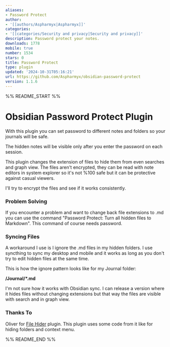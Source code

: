 ```yaml
---
aliases:
- Password Protect
author:
- '[[authors/Aspharmyx|Aspharmyx]]'
categories:
- '[[categories/Security and privacy|Security and privacy]]'
description: Password protect your notes.
downloads: 1778
mobile: true
number: 1534
stars: 0
title: Password Protect
type: plugin
updated: '2024-10-31T05:16:21'
url: https://github.com/Aspharmyx/obsidian-password-protect
version: 1.1.6
---
```


%% README_START %%

# Obsidian Password Protect Plugin

With this plugin you can set password to different notes and folders so your journals will be safe.

The hidden notes will be visible only after you enter the password on each session.

This plugin changes the extension of files to hide them from even searches and graph view. The files aren't encrypted, they can be read with note editors in system explorer so it's not %100 safe but it can be protective against casual viewers.

I'll try to encrypt the files and see if it works consistently.

### Problem Solving

If you encounter a problem and want to change back file extensions to .md you can use the command "Password Protect: Turn all hidden files to Markdown". This command of course needs password.

### Syncing Files
A workaround I use is I ignore the .md files in my hidden folders. I use syncthing to sync my desktop and mobile and it works as long as you don't try to edit hidden files at the same time.

This is how the ignore pattern looks like for my Journal folder: 

**/Journal/*.md**

I'm not sure how it works with Obsidian sync. I can release a version where it hides files without changing extensions but that way the files are visible with search and in graph view.

### Thanks To
Oliver for [File Hider](https://github.com/Oliver-Akins/file-hider) plugin. This plugin uses some code from it like for hiding folders and context menu.


%% README_END %%